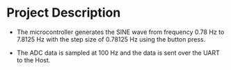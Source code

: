 # Project Description

- The microcontroller generates the SINE wave from frequency 0.78 Hz to 7.8125 Hz with the step size of 0.78125 Hz using the button press.

- The ADC data is sampled at 100 Hz and the data is sent over the UART to the Host.